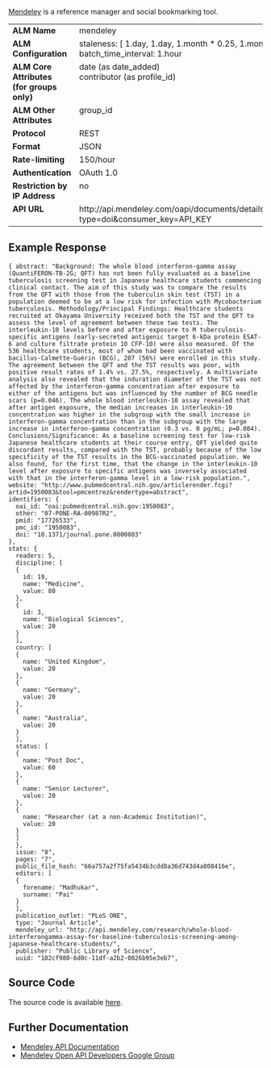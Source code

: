 [Mendeley](http://www.mendeley.com) is a reference manager and social bookmarking tool.

<table width=100% border="0" cellspacing="0" cellpadding="0">
<tbody>
<tr>
<td valign="top" width=30%><strong>ALM Name</strong></td>
<td valign="top" width=70%>mendeley</td>
</tr>
<tr>
<td valign="top" width=20%><strong>ALM Configuration</strong></td>
<td valign="top" width=80%>staleness: [ 1.day, 1.day, 1.month * 0.25, 1.month]<br/>batch_time_interval: 1.hour</td>
</tr>
<tr>
<td valign="top" width=20%><strong>ALM Core Attributes<br/>(for groups only)</strong></td>
<td valign="top" width=80%>date (as date_added)<br/>contributor (as profile_id)</td>
</tr>
<td valign="top" width=20%><strong>ALM Other Attributes</strong></td>
<td valign="top" width=80%>group_id</td>
</tr>
<tr>
<td valign="top" width=30%><strong>Protocol</strong></td>
<td valign="top" width=70%>REST</td>
</tr>
<tr>
<td valign="top" width=30%><strong>Format</strong></td>
<td valign="top" width=70%>JSON</td>
</tr>
<tr>
<td valign="top" width=20%><strong>Rate-limiting</strong></td>
<td valign="top" width=80%>150/hour</td>
</tr>
<tr>
<td valign="top" width=20%><strong>Authentication</strong></td>
<td valign="top" width=80%>OAuth 1.0</td>
</tr>
<tr>
<td valign="top" width=20%><strong>Restriction by IP Address</strong></td>
<td valign="top" width=80%>no</td>
</tr>
<tr>
<td valign="top" width=20%><strong>API URL</strong></td>
<td valign="top" width=80%>http://api.mendeley.com/oapi/documents/details/DOI/?type=doi&consumer_key=API_KEY</td>
</tr>
</tbody>
</table>

## Example Response
    { abstract: "Background: The whole blood interferon-gamma assay (QuantiFERON-TB-2G; QFT) has not been fully evaluated as a baseline tuberculosis screening test in Japanese healthcare students commencing clinical contact. The aim of this study was to compare the results from the QFT with those from the tuberculin skin test (TST) in a population deemed to be at a low risk for infection with Mycobacterium tuberculosis. Methodology/Principal Findings: Healthcare students recruited at Okayama University received both the TST and the QFT to assess the level of agreement between these two tests. The interleukin-10 levels before and after exposure to M tuberculosis-specific antigens (early-secreted antigenic target 6-kDa protein ESAT-6 and culture filtrate protein 10 CFP-10) were also measured. Of the 536 healthcare students, most of whom had been vaccinated with bacillus-Calmette-Guérin (BCG), 207 (56%) were enrolled in this study. The agreement between the QFT and the TST results was poor, with positive result rates of 1.4% vs. 27.5%, respectively. A multivariate analysis also revealed that the induration diameter of the TST was not affected by the interferon-gamma concentration after exposure to either of the antigens but was influenced by the number of BCG needle scars (p=0.046). The whole blood interleukin-10 assay revealed that after antigen exposure, the median increases in interleukin-10 concentration was higher in the subgroup with the small increase in interferon-gamma concentration than in the subgroup with the large increase in interferon-gamma concentration (0.3 vs. 0 pg/mL; p=0.004). Conclusions/Significance: As a baseline screening test for low-risk Japanese healthcare students at their course entry, QFT yielded quite discordant results, compared with the TST, probably because of the low specificity of the TST results in the BCG-vaccinated population. We also found, for the first time, that the change in the interleukin-10 level after exposure to specific antigens was inversely associated with that in the interferon-gamma level in a low-risk population.",
    website: "http://www.pubmedcentral.nih.gov/articlerender.fcgi?artid=1950083&tool=pmcentrez&rendertype=abstract",
    identifiers: {
      oai_id: "oai:pubmedcentral.nih.gov:1950083",
      other: "07-PONE-RA-00987R2",
      pmid: "17726533",
      pmc_id: "1950083",
      doi: "10.1371/journal.pone.0000803"
    },
    stats: {
      readers: 5,
      discipline: [
      {
        id: 19,
        name: "Medicine",
        value: 80
      },
      {
        id: 3,
        name: "Biological Sciences",
        value: 20
      }
      ],
      country: [
      {
        name: "United Kingdom",
        value: 20
      },
      {
        name: "Germany",
        value: 20
      },
      {
        name: "Australia",
        value: 20
      }
      ],
      status: [
      {
        name: "Post Doc",
        value: 60
      },
      {
        name: "Senior Lecturer",
        value: 20
      },
      {
        name: "Researcher (at a non-Academic Institution)",
        value: 20
      }
      ]
      },
      issue: "8",
      pages: "7",
      public_file_hash: "66a757a2f75fa5434b3cdd8a36d743d4a808416e",
      editors: [
      {
        forename: "Madhukar",
        surname: "Pai"
      }
      ],
      publication_outlet: "PLoS ONE",
      type: "Journal Article",
      mendeley_url: "http://api.mendeley.com/research/whole-blood-interferongamma-assay-for-baseline-tuberculosis-screening-among-japanese-healthcare-students/",
      publisher: "Public Library of Science",
      uuid: "182cf980-6d0c-11df-a2b2-0026b95e3eb7",

## Source Code
The source code is available [here](https://github.com/articlemetrics/alm/blob/master/app/models/sources/mendeley.rb). 

## Further Documentation
* [Mendeley API Documentation](http://apidocs.mendeley.com)
* [Mendeley Open API Developers Google Group](https://groups.google.com/forum/?fromgroups#!forum/mendeley-open-api-developers)
